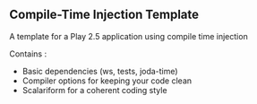 ## Compile-Time Injection Template

A template for a Play 2.5 application using compile time injection

Contains :
 - Basic dependencies (ws, tests, joda-time)
 - Compiler options for keeping your code clean
 - Scalariform for a coherent coding style
